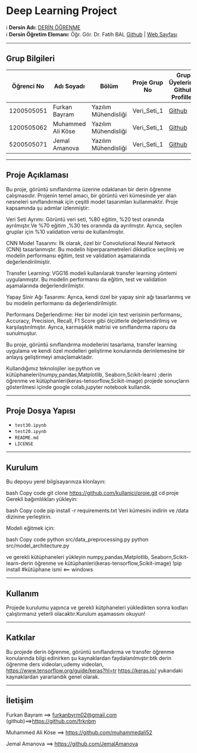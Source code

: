 # Deep Learning Project
 
:information_source: **Dersin Adı:** [DERİN ÖĞRENME](https://ebp.klu.edu.tr/Ders/dersDetay/YAZ20411/716026/tr)  
:information_source: **Dersin Öğretim Elemanı:** Öğr. Gör. Dr. Fatih BAL  [Github](https://github.com/balfatih)   |    [Web Sayfası](https://balfatih.github.io/)
   
---

## Grup Bilgileri

| Öğrenci No | Adı Soyadı           | Bölüm          	       | Proje Grup No | Grup Üyelerinin Github Profilleri                 |
|------------|----------------------|--------------------------|---------------|---------------------------------------------------|
| 1200505051 | Furkan Bayram	    | Yazılım Mühendisliği     | Veri_Seti_1   | [Github](https://github.com/frknbm)               |
| 1200505062 | Muhammed Ali Köse    | Yazılım Mühendisliği     | Veri_Seti_1   | [Github](https://github.com/muhammedali52)        |
| 5200505071 | Jemal Amanova        | Yazılım Mühendisliği     | Veri_Seti_1   | [Github](https://github.com/JemalAmanova)         |

---

## Proje Açıklaması

Bu proje, görüntü sınıflandırma üzerine odaklanan bir derin öğrenme çalışmasıdır. Projenin temel amacı, bir görüntü veri kümesinde yer alan nesneleri sınıflandırmak için çeşitli model tasarımları kullanmaktır.
Proje kapsamında şu adımlar izlenmiştir:

Veri Seti Ayrımı: Görüntü veri seti, %80 eğitim, %20 test oranında ayrılmıştır.Ve %70 eğitim ,%30 tes oranında da ayrılmıştır. Ayrıca, seçilen gruplar için %10 validation verisi de kullanılmıştır.

CNN Model Tasarımı: İlk olarak, özel bir Convolutional Neural Network (CNN) tasarlanmıştır. Bu modelin hiperparametreleri dikkatlice seçilmiş ve modelin performansı eğitim, test ve validation aşamalarında değerlendirilmiştir.

Transfer Learning: VGG16 modeli kullanılarak transfer learning yöntemi uygulanmıştır. Bu modelin performansı da eğitim, test ve validation aşamalarında değerlendirilmiştir.

Yapay Sinir Ağı Tasarımı: Ayrıca, kendi özel bir yapay sinir ağı tasarlanmış ve bu modelin performansı da değerlendirilmiştir.

Performans Değerlendirme: Her bir model için test verisinin performansı, Accuracy, Precision, Recall, F1 Score gibi ölçütlerle değerlendirilmiş ve karşılaştırılmıştır. Ayrıca, karmaşıklık matrisi ve sınıflandırma raporu da sunulmuştur.

Bu proje, görüntü sınıflandırma modellerini tasarlama, transfer learning uygulama ve kendi özel modelleri geliştirme konularında derinlemesine bir anlayış geliştirmeyi amaçlamaktadır.

Kullandığımız teknolojiler ise:python ve kütüphaneleri(numpy,pandas,Matplotlib, Seaborn,Scikit-learn) ;derin öğrenme ve kütüphanleri(keras-tensorflow,Scikit-image) projede sonuçların gösterilmesi içinde google colab,jupyter notebook kullandık.

---

## Proje Dosya Yapısı

- `test30.ipynb`
- `test20.ipynb`
- `README.md`
- `LICENSE`  


---

## Kurulum

Bu depoyu yerel bilgisayarınıza klonlayın:

bash
Copy code
git clone https://github.com/kullanici/proje.git
cd proje
Gerekli bağımlılıkları yükleyin:

bash
Copy code
pip install -r requirements.txt
Veri kümesini indirin ve /data dizinine yerleştirin.

Modeli eğitmek için:

bash
Copy code
python src/data_preprocessing.py
python src/model_architecture.py

ve gerekli kütüphaneleri yükleyin numpy,pandas,Matplotlib, Seaborn,Scikit-learn-derin öğrenme ve kütüphanleri(keras-tensorflow,Scikit-image) !pip install #kütüphane ismi  <== windows

---

## Kullanım

Projede kurulumu yapınca ve gerekli kütphaneleri yükledikten sonra kodları çalıştırmanız yeterli olacaktır.Kurulum aşamassını okuyun!

---

## Katkılar

Bu projede derin öğrenme, görüntü sınıflandırma ve transfer öğrenme konularında bilgi edinirken şu kaynaklardan faydalanılmıştır:btk derin öğrenme ders videoları,udemy videoları,
https://www.tensorflow.org/guide/keras?hl=tr
https://keras.io/
yukarıdaki kaynaklardan yararlandık genel olarak.


---

## İletişim

Furkan Bayram ==> furkanbyrm02@gmail.com  (github)==>https://github.com/frknbm  

Muhammed Ali Köse ==> https://github.com/muhammedali52   

Jemal Amanova ==> https://github.com/JemalAmanova 
